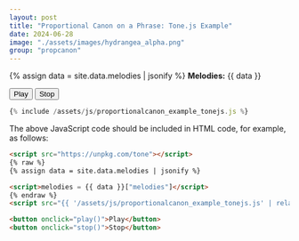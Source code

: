 ```yaml
---
layout: post
title: "Proportional Canon on a Phrase: Tone.js Example"
date: 2024-06-28
image: "./assets/images/hydrangea_alpha.png"
group: "propcanon"
---
```


<script src="https://unpkg.com/tone"></script>

{% assign data = site.data.melodies | jsonify %}
**Melodies:** {{ data }}

<script>melodies = {{ data }}["melodies"]</script>

<script src="{{ '/assets/js/proportionalcanon_example_tonejs.js' | relative_url }}"></script>

<button onclick="play()">Play</button>
<button onclick="stop()">Stop</button>

```javascript
{% include /assets/js/proportionalcanon_example_tonejs.js %}
```

The above JavaScript code should be included in HTML code, for example, as follows:

```html
<script src="https://unpkg.com/tone"></script>
{% raw %}
{% assign data = site.data.melodies | jsonify %}

<script>melodies = {{ data }}["melodies"]</script>
{% endraw %}
<script src="{{ '/assets/js/proportionalcanon_example_tonejs.js' | relative_url }}"></script>

<button onclick="play()">Play</button>
<button onclick="stop()">Stop</button>
```
